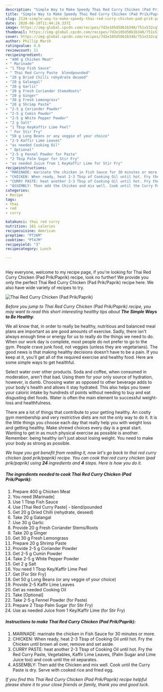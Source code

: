 ```yaml
---
description: "Simple Way to Make Speedy Thai Red Curry Chicken (Pad Prik/Paprik)"
title: "Simple Way to Make Speedy Thai Red Curry Chicken (Pad Prik/Paprik)"
slug: 2134-simple-way-to-make-speedy-thai-red-curry-chicken-pad-prik-paprik
date: 2020-06-10T11:44:24.337Z
image: https://img-global.cpcdn.com/recipes/7d2e105d58b1b348/751x532cq70/thai-red-curry-chicken-pad-prikpaprik-recipe-main-photo.jpg
thumbnail: https://img-global.cpcdn.com/recipes/7d2e105d58b1b348/751x532cq70/thai-red-curry-chicken-pad-prikpaprik-recipe-main-photo.jpg
cover: https://img-global.cpcdn.com/recipes/7d2e105d58b1b348/751x532cq70/thai-red-curry-chicken-pad-prikpaprik-recipe-main-photo.jpg
author: Phillip Marsh
ratingvalue: 4.6
reviewcount: 11
recipeingredient:
- "400 g Chicken Meat"
- " Marinade"
- "1 Tbsp Fish Sauce"
- " Thai Red Curry Paste  blendpounded"
- "20 g Dried Chilli rehydrate deseed"
- "20 g Galangal"
- "30 g Garlic"
- "20 g Fresh Coriander StemsRoots"
- "20 g Ginger"
- "30 g Fresh Lemongrass"
- "20 g Shrimp Paste"
- "2-5 g Coriander Powder"
- "2-5 g Cumin Powder"
- "2-5 g White Pepper Powder"
- "2 g Salt"
- "1 Tbsp KeyKaffir Lime Peel"
- " For Stir Fry"
- "50 g Long Beans or any veggie of your choice"
- "2-5 Kaffir Lime Leaves"
- "as needed Cooking Oil"
- " Optional"
- "2-5 g Fennel Powder for Paste"
- "2 Tbsp Palm Sugar for Stir Fry"
- "as needed Juice from 1 KeyKaffir Lime for Stir Fry"
recipeinstructions:
- "MARINADE: marinate the chicken in Fish Sauce for 30 minutes or more."
- "CHICKEN: When ready, heat 2-3 Tbsp of Cooking Oil until hot. Fry the Chicken until brown all over, remove and set aside."
- "CURRY PASTE: heat another 2-3 Tbsp of Cooking Oil until hot. Fry the Red Curry Paste, Vegetables, Kaffir Lime Leaves, (Palm Sugar and Lime Juice too) and cook until the oil separates."
- "ASSEMBLY: Then add the Chicken and mix well. Cook until the Curry Paste is dry. Serve with cooked rice and fried egg."
categories:
- Recipe
tags:
- thai
- red
- curry

katakunci: thai red curry 
nutrition: 161 calories
recipecuisine: American
preptime: "PT26M"
cooktime: "PT47M"
recipeyield: "3"
recipecategory: Lunch

---
```

<br>
Hey everyone, welcome to my recipe page, if you're looking for Thai Red Curry Chicken (Pad Prik/Paprik) recipe, look no further! We provide you only the perfect Thai Red Curry Chicken (Pad Prik/Paprik) recipe here. We also have wide variety of recipes to try.
<br>


![Thai Red Curry Chicken (Pad Prik/Paprik)](https://img-global.cpcdn.com/recipes/7d2e105d58b1b348/751x532cq70/thai-red-curry-chicken-pad-prikpaprik-recipe-main-photo.jpg)

<i>Before you jump to Thai Red Curry Chicken (Pad Prik/Paprik) recipe, you may want to read this short interesting healthy tips about <strong>The Simple Ways to Be Healthy</strong>.</i>

We all know that, in order to really be healthy, nutritious and balanced meal plans are important as are good amounts of exercise. Sadly, there isn't always enough time or energy for us to really do the things we need to do. When our work day is complete, most people do not prefer to go to the gym. People crave junk food, not veggies (unless they are vegetarians). The good news is that making healthy decisions doesn’t have to be a pain. If you keep at it, you'll get all of the required exercise and healthy food. Here are some simple ways to get healthful.

Select water over other products. Soda and coffee, when consumed in moderation, aren't that bad. Using them for your only source of hydration, however, is dumb. Choosing water as opposed to other beverage adds to your body's health and allows it stay hydrated. This also helps you lower your caloric intake by hundreds of points without needing to buy and eat disgusting diet foods. Water is often the main element to successful weight-loss and healthfulness.

There are a lot of things that contribute to your getting healthy. An costly gym membership and very restrictive diets are not the only way to do it. It is the little things you choose each day that really help you with weight loss and getting healthy. Make shrewd choices every day is a great start. Wanting to get in as much physical exercise as possible is another. Remember: being healthy isn’t just about losing weight. You need to make your body as strong as possible. 


<i>We hope you got benefit from reading it, now let's go back to thai red curry chicken (pad prik/paprik) recipe. You can cook thai red curry chicken (pad prik/paprik) using <strong>24</strong> ingredients and <strong>4</strong> steps. Here is how you do it.
</i>

##### The ingredients needed to cook Thai Red Curry Chicken (Pad Prik/Paprik):

1. Prepare 400 g Chicken Meat
1. You need  [Marinade]
1. Use 1 Tbsp Fish Sauce
1. Use  [Thai Red Curry Paste] - blend/pounded
1. Get 20 g Dried Chilli (rehydrate, deseed)
1. Take 20 g Galangal
1. Use 30 g Garlic
1. Provide 20 g Fresh Coriander Stems/Roots
1. Take 20 g Ginger
1. Get 30 g Fresh Lemongrass
1. Prepare 20 g Shrimp Paste
1. Provide 2-5 g Coriander Powder
1. Get 2-5 g Cumin Powder
1. Take 2-5 g White Pepper Powder
1. Get 2 g Salt
1. You need 1 Tbsp Key/Kaffir Lime Peel
1. Get  [For Stir Fry]
1. Get 50 g Long Beans (or any veggie of your choice)
1. Provide 2-5 Kaffir Lime Leaves
1. Get as needed Cooking Oil
1. Take  [Optional]
1. Take 2-5 g Fennel Powder (for Paste)
1. Prepare 2 Tbsp Palm Sugar (for Stir Fry)
1. Use as needed Juice from 1 Key/Kaffir Lime (for Stir Fry)


##### Instructions to make Thai Red Curry Chicken (Pad Prik/Paprik):

1. MARINADE: marinate the chicken in Fish Sauce for 30 minutes or more.
1. CHICKEN: When ready, heat 2-3 Tbsp of Cooking Oil until hot. Fry the Chicken until brown all over, remove and set aside.
1. CURRY PASTE: heat another 2-3 Tbsp of Cooking Oil until hot. Fry the Red Curry Paste, Vegetables, Kaffir Lime Leaves, (Palm Sugar and Lime Juice too) and cook until the oil separates.
1. ASSEMBLY: Then add the Chicken and mix well. Cook until the Curry Paste is dry. Serve with cooked rice and fried egg.


<i>If you find this Thai Red Curry Chicken (Pad Prik/Paprik) recipe helpful please share it to your close friends or family, thank you and good luck.</i>

